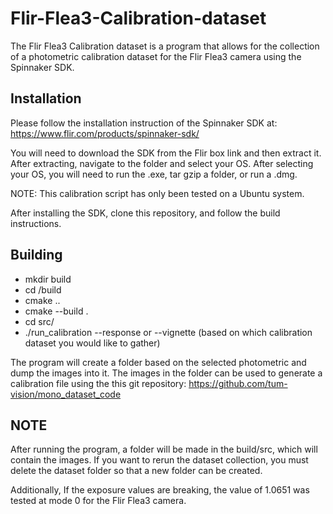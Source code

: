 # Flir-Flea3-Calibration-dataset

The Flir Flea3 Calibration dataset is a program that allows for the collection of a photometric calibration dataset for the Flir Flea3 camera using the Spinnaker SDK.

## Installation

Please follow the installation instruction of the Spinnaker SDK at:
https://www.flir.com/products/spinnaker-sdk/

You will need to download the SDK from the Flir box link and then extract it. After extracting, navigate to the folder and select your OS. After selecting your OS, you will need to run the .exe, tar gzip a folder, or run a .dmg.

NOTE: This calibration script has only been tested on a Ubuntu system.

After installing the SDK, clone this repository, and follow the build instructions.


## Building

- mkdir build
- cd /build
- cmake ..
- cmake --build .
- cd src/
- ./run_calibration  --response or --vignette (based on which calibration dataset you would like to gather)

The program will create a folder based on the selected photometric and dump the images into it. The images in the folder can be used to generate a calibration file using the 
this git repository: https://github.com/tum-vision/mono_dataset_code

## NOTE

 After running the program, a folder will be made in the build/src, which will contain the images. If you want to rerun the dataset collection, you must delete the dataset folder so that a new folder can be created.

 Additionally, If the exposure values are breaking, the value of 1.0651 was tested at mode 0 for the Flir Flea3 camera.